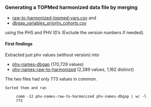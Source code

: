 ### Generating a TOPMed harmonized data file by merging 

* [raw-to-harmonized-topmed-vars.csv](raw-to-harmonized-topmed-vars.csv) and
* [dbgap_variables_priority_cohorts.csv](dbgap_variables_priority_cohorts.csv)

using the PHS and PHV ID’s (Exclude the version numbers if needed).


#### First findings

Extracted just phv values (without version) into

  * [phv-names-dbgap](phv-names-dbgap) (170,729 values)
  * [phv-names-raw-to-harmonized](phv-names-raw-to-harmonized) (2,289 values, 1,162 distinct)

The two files had only 773 values in common.

    Sorted them and ran

         comm -12 phv-names-raw-to-harmonized phv-names-dbgap | wc -l
         773